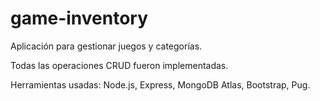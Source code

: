 # game-inventory

Aplicación para gestionar juegos y categorías.

Todas las operaciones CRUD fueron implementadas.

Herramientas usadas: Node.js, Express, MongoDB Atlas, Bootstrap, Pug.